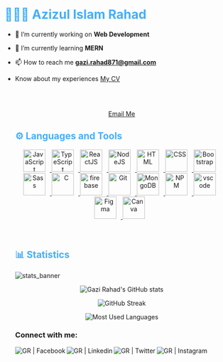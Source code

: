 <h1 style="color: #44AEFB;"> 👨🏻‍💻 Azizul Islam Rahad </h1>

<!-- <h3 align="center">Web developer from Bangladesh</h3> -->

- 🔭 I’m currently working on **Web Development**

- 🌱 I’m currently learning **MERN**

- 📫 How to reach me **gazi.rahad871@gmail.com**
- Know about my experiences <a href="#">My CV </a>
  <!--
<p align:"center" style="text-align: justify; margin: 0 50px; font-size: 17px;" >
    I am a passionate, athletic, full stack software developer</p> 
    -->
<br>
<br>
<div align="center">

[Email Me](gazi.rahad871@gmail.com)
</div>


<h2 style="color: #44AEFB">⚙️ Languages and Tools</h2>

<div align="center">
  <a href="https://developer.mozilla.org/en-US/docs/Web/JavaScript" target="_blank" rel="noreferrer">
      <img  alt="JavaScript" height="50px" style="padding-right:10px;" src="https://cdn.jsdelivr.net/gh/devicons/devicon/icons/javascript/javascript-plain.svg"/>
  </a>
  <a href="https://www.typescriptlang.org/" target="_blank" rel="noreferrer">
      <img  alt="TypeScript" height="50px" style="padding-right:10px; ;" src="https://cdn.jsdelivr.net/gh/devicons/devicon/icons/typescript/typescript-plain.svg"/>
  </a>
  <a href="https://reactjs.org/" target="_blank" rel="noreferrer">
      <img  alt="ReactJS" height="50px" style="padding-right:10px;" src="https://cdn.jsdelivr.net/gh/devicons/devicon/icons/react/react-original.svg" />
  </a>
  <a href="https://nodejs.org/en/" target="_blank" rel="noreferrer">
      <img  alt="NodeJS" height="50px" style="padding-right:10px;" src="https://cdn.jsdelivr.net/gh/devicons/devicon/icons/nodejs/nodejs-original.svg"/>
  </a>
  <a href="https://developer.mozilla.org/en-US/docs/Web/HTML" target="_blank" rel="noreferrer">
      <img  alt="HTML" height="50px" style="padding-right:10px;" src="https://cdn.jsdelivr.net/gh/devicons/devicon/icons/html5/html5-original.svg"/>
  </a>
  <a href="https://developer.mozilla.org/en-US/docs/Web/CSS" target="_blank" rel="noreferrer">
      <img  alt="CSS" height="50px" style="padding-right:10px;" src="https://cdn.jsdelivr.net/gh/devicons/devicon/icons/css3/css3-original.svg"/>
  </a>
  <a href="https://getbootstrap.com/" target="_blank" rel="noreferrer">
      <img  alt="Bootstrap" height="50px" style="padding-right:10px;" src="https://cdn.jsdelivr.net/gh/devicons/devicon/icons/bootstrap/bootstrap-original.svg"/>
  </a>
  <a href="https://sass-lang.com/" target="_blank" rel="noreferrer">
      <img  alt="Sass" height="50px" style="padding-right:10px;" src="https://cdn.jsdelivr.net/gh/devicons/devicon/icons/sass/sass-original.svg"/>
  </a>
<!--   <a href="https://www.java.com/en/" target="_blank" rel="noreferrer">
      <img  alt="Java" height="50px" style="padding-right:10px;" src="https://cdn.jsdelivr.net/gh/devicons/devicon/icons/java/java-original.svg"/>
  </a>     -->
<!--   <a href="https://www.python.org/" target="_blank" rel="noreferrer">
      <img  alt="Python" height="50px" style="padding-right:10px;" src="https://cdn.jsdelivr.net/gh/devicons/devicon/icons/python/python-original.svg"/>
  </a> -->
  <a href="https://www.cprogramming.com/" target="_blank" rel="noreferrer">
      <img  alt="C" height="50px" style="padding-right:10px;" src="https://cdn.jsdelivr.net/gh/devicons/devicon/icons/c/c-original.svg"/>
  </a>
<!--   <a href="https://kotlinlang.org/" target="_blank" rel="noreferrer">
      <img  alt="Kotlin" height="50px" style="padding-right:10px;" src="https://cdn.jsdelivr.net/gh/devicons/devicon/icons/kotlin/kotlin-original.svg"/>
  </a> -->
  <a href="https://firebase.google.com/" target="_blank" rel="noreferrer">
      <img  alt="firebase" height="50px" style="padding-right:10px;" src="https://cdn.jsdelivr.net/gh/devicons/devicon/icons/firebase/firebase-plain.svg"/>
  </a>
<!--   <a href="https://cloud.google.com/" target="_blank" rel="noreferrer">
      <img  alt="GoogleCloud" height="50px" style="padding-right:10px;" src="https://cdn.jsdelivr.net/gh/devicons/devicon/icons/googlecloud/googlecloud-original.svg"/> 
  </a> -->
  <a href="https://git-scm.com/" target="_blank" rel="noreferrer">
      <img  alt="Git" height="50px" style="padding-right:10px;" src="https://cdn.jsdelivr.net/gh/devicons/devicon/icons/git/git-original.svg"/>
  </a>
<!--   <a href="https://www.graphql.com/" target="_blank" rel="noreferrer">
      <img  alt="GraphQL" height="50px" style="padding-right:10px;" src="https://cdn.jsdelivr.net/gh/devicons/devicon/icons/graphql/graphql-plain.svg"/>
  </a> -->
  <a href="https://www.mongodb.com/" target="_blank" rel="noreferrer">
      <img  alt="MongoDB" height="50px" style="padding-right:10px;" src="https://cdn.jsdelivr.net/gh/devicons/devicon/icons/mongodb/mongodb-original.svg"/>
  </a>
<!--   <a href="https://www.sqlite.org/index.html" target="_blank" rel="noreferrer">
      <img  alt="SQLite" height="50px" style="padding-right:10px;" src="https://cdn.jsdelivr.net/gh/devicons/devicon/icons/sqlite/sqlite-original.svg"/>
  </a> -->
  <a href="https://www.npmjs.com/" target="_blank" rel="noreferrer">
      <img  alt="NPM" height="50px" style="padding-right:10px;" src="https://cdn.jsdelivr.net/gh/devicons/devicon/icons/npm/npm-original-wordmark.svg"/>
  </a>
<!--   <a href="https://www.docker.com/" target="_blank" rel="noreferrer">
      <img  alt="Docker" height="50px" style="padding-right:10px;" src="https://cdn.jsdelivr.net/gh/devicons/devicon/icons/docker/docker-plain-wordmark.svg"/>
  </a> -->
  <a href="https://code.visualstudio.com/" target="_blank" rel="noreferrer">
      <img  alt="vscode" height="50px" style="padding-right:10px;"src="https://cdn.jsdelivr.net/gh/devicons/devicon/icons/vscode/vscode-original.svg"/>
  </a>

  <a href="https://www.figma.com/" target="_blank" rel="noreferrer">
      <img  alt="Figma" height="50px" style="padding-right:10px;" src="https://cdn.jsdelivr.net/gh/devicons/devicon/icons/figma/figma-original.svg"/> 
  </a>
  <a href="https://www.canva.com/" target="_blank" rel="noreferrer">
      <img  alt="Canva" height="50px" style="padding-right:10px;" src="https://cdn.jsdelivr.net/gh/devicons/devicon/icons/canva/canva-original.svg"/> 
  </a>
</div>
<br>
<br>



<!-- Statistics -->

<h2 style="color: #44AEFB">📊 Statistics</h2>

![stats_banner](https://user-images.githubusercontent.com/78341798/194534778-d662496c-ae00-4e8d-ae9b-b90912054e7f.gif)

<!-- Begin Stats Cards -->
<!-- Resources:  -->
<!-- Github & Languages Stats: https://github.com/anuraghazra/github-readme-stats --> 
<!-- Streak Stats: https://github.com/denvercoder1/github-readme-streak-stats -->
<!-- Change the value after ?username= to your GitHub username. -->
<div class="stats" align="center">

![Gazi Rahad's GitHub stats](https://github-readme-stats-green-three.vercel.app/api?username=gazirahad7&layout=compact&show_icons=true&theme=algolia&border_radius=20)


![GitHub Streak](https://streak-stats.demolab.com?user=gazirahad7&layout=compact&show_icons=true&theme=algolia&border_radius=20)

<!-- ![Most Used Languages](https://github-readme-stats.vercel.app/api/top-langs/?username=gazirahad7&layout=compact&show_icons=true&theme=algolia&border_radius=20)  -->
    
<!-- compact programming languages layout -->
![Most Used Languages](https://github-readme-stats.vercel.app/api/top-langs/?username=gazirahad7&layout=compact&show_icons=true&theme=algolia&border_radius=20)
</div>
<!--  End Stats Cards -->


### Connect with me:

<a href="https://www.facebook.com/gazi.rahad.5"><img align="left" alt="GR | Facebook"  target="_blank" src="https://img.icons8.com/color/48/000000/facebook-circled--v5.png"/></a>
<a href="https://www.linkedin.com/in/gazi-rahad-1ab1b0191/"><img align="left" alt="GR | Linkedin"  target="_blank" src="https://img.icons8.com/color/48/000000/linkedin-circled--v1.png"/></a><a href="https://twitter.com/GaziRahad3"> <img align="left" alt="GR | Twitter"  target="_blank" src="https://img.icons8.com/color/48/000000/twitter--v1.png"/></a>
<a href="#"> <img align="left" alt="GR | Instagram"  target="_blank" src="https://img.icons8.com/color/48/000000/instagram-new--v1.png"/></a>

<br />
<br />
